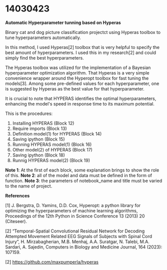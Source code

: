 # 14030423

**Automatic Hyperparameter tunning based on Hyperas**

Binary cat and dog picture classification projectct using Hyperas toolbox to tune hyperparameters automatically.

In this method, I used Hyperas[2] toolbox that is very helpful to specify the best amount of hyperparameters. I used this in my research[2] and could simply find the best hyperparameters.

The Hyperas toolbox was utilized for the implementation of a Bayesian hyperparameter optimization algorithm. That Hyperas is a very simple convenience wrapper around the Hyper­opt toolbox for fast tuning the models[3]. Among some pre-defined values for each hyperparameter, one is suggested by Hyperas as the best value for that hyperparameter.

It is crucial to note that HYPERAS identifies the optimal hyperparameters, enhancing the model's speed in response time to its maximum potential.

This is the procedures:
1. Installing HYPERAS (Block 12)
2. Require imports (Block 13)
3. Definition model(1) for HYPERAS (Block 14)
4. Saving ipython (Block 15)
5. Running HYPERAS model(1) (Block 16)
6.  Other model(2) of HYPERAS (Block 17)
7. Saving ipython (Block 18)
8. Runnig HYPERAS model(2) (Block 19)



**Note 1**: At the first of each block, some explanation brings to show the role of this.
**Note 2**: all of the model and data must be defined in the form of function.
**Note 3**: the parameters of notebook_name and title must be varied to the name of project.



**References**

[1] J. Bergstra, D. Yamins, D.D. Cox, Hyperopt: a python library for optimizing the hyperparameters of machine learning algorithms, Proceedings of the 12th Python in Science Conference 13 (2013) 20 (Citeseer).

[2] “Temporal-Spatial Convolutional Residual Network for Decoding Attempted Movement Related EEG Signals of Subjects with Spinal Cord Injury”, H. Mirzabagherian, M.B. Menhaj, A.A.
Suratgar, N. Talebi, M.A. Sardari, A. Sajedin, Computers in Biology and Medicine Journal, 164 (2023):
107159.

[2] https://github.com/maxpumperla/hyperas

